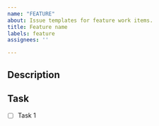 ```yaml
---
name: "FEATURE"
about: Issue templates for feature work items.
title: Feature name
labels: feature
assignees: ''

---
```


## Description

## Task

- [ ] Task 1
